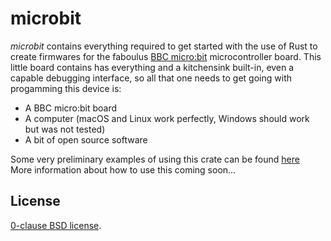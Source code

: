 microbit
========

_microbit_ contains everything required to get started with the use of Rust to create firmwares for the 
faboulus [BBC micro:bit][] microcontroller board. This little board
contains has everything and a kitchensink built-in, even a capable debugging
interface, so all that one needs to get going with progamming this device is:

* A BBC micro:bit board
* A computer (macOS and Linux work perfectly, Windows should work but was not tested)
* A bit of open source software

Some very preliminary examples of using this crate can be found [here](https://www.eggers-club.de/blog/2018/05/31/rust-on-the-microbit-101-part-1)  
More information about how to use this coming soon...

[BBC micro:bit]: https://microbit.org
[cortex-m]:(https://github.com/japaric/cortex-m)
[cortex-m-rt]:(https://github.com/japaric/cortex-m-rt)

License
-------

[0-clause BSD license](LICENSE-0BSD.txt).
